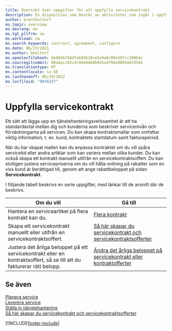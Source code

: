 ```yaml
---
title: Översikt över uppgifter för att uppfylla servicekontrakt
description: En disposition som består av aktiviteter som ingår i uppfyllandet av servicekontrakt med kunder som att upprätta standardavtal med anpassningsbara mallar med mera.
author: brentholtorf
ms.topic: overview
ms.devlang: na
ms.tgt_pltfrm: na
ms.workload: na
ms.search.keywords: contract, agreement, configure
ms.date: 06/23/2021
ms.author: bholtorf
ms.openlocfilehash: bb80db794dfab85628ce5e9a8c99e397cc20064c
ms.sourcegitcommit: 00a8acc82cdc90e0d0db9d1a4f98a908944fd50a
ms.translationtype: HT
ms.contentlocale: sv-SE
ms.lasthandoff: 06/29/2022
ms.locfileid: "9076337"
---
```

# <a name="fulfilling-service-contracts"></a>Uppfylla servicekontrakt 
Ett sätt att lägga upp en tjänstehanteringsverksamhet är att ha standardavtal mellan dig och kunderna som beskriver servicenivån och förväntningarna på servicen. Du kan skapa kontraktsmallar som omfattar viktig information, t. ex. kund, kontraktets startdatum samt fakturaperiod.  
  
När du har skapat mallen kan du anpassa kontraktet om du vill spåra servicetid eller andra artiklar som kan variera mellan olika kunder. Du kan också skapa ett kontrakt manuellt utifrån en servicekontraktsoffert. Du kan slutligen justera servicepriserna om du vill hålla ordning på rabatter som en viss kund är berättigad till, genom att ange rabattbeloppet på sidan **Servicekontrakt**.  

I följande tabell beskrivs en serie uppgifter, med länkar till de avsnitt där de beskrivs.   
  
|**Om du vill**|**Gå till**|  
|------------|-------------|  
|Hantera en serviceartikel på flera kontrakt kan du. | [Flera kontrakt](service-multiple-contracts.md)|  
|Skapa ett servicekontrakt manuellt eller utifrån en servicekontraktsoffert.| [Så här skapar du servicekontrakt och servicekontraktsofferter](service-how-to-create-service-contracts-and-service-contract-quotes.md)|
|Justera det årliga beloppet på ett servicekontrakt eller en kontraktsoffert, så se till att du fakturerar rätt belopp.|[Ändra det årliga beloppet på servicekontrakt eller kontraktofferter](service-how-to-change-the-annual-amount-on-service-contracts-or-contract-quotes.md)|

## <a name="see-also"></a>Se även
[Planera service](service-plan-service.md)  
[Leverera service](service-deliver-service.md)  
[Ställa in tjänstehantering](service-setup-service.md)  
[Så här skapar du servicekontrakt och servicekontraktsofferter](service-how-to-create-service-contracts-and-service-contract-quotes.md)  


[!INCLUDE[footer-include](includes/footer-banner.md)]